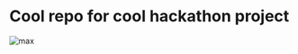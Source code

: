 # Cool repo for cool hackathon project
![max](https://pp.userapi.com/c845218/v845218260/ed054/UQS5hory-es.jpg)